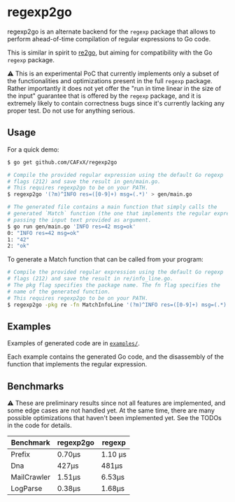 # regexp2go

regexp2go is an alternate backend for the `regexp` package that allows to
perform ahead-of-time compilation of regular expressions to Go code.

This is similar in spirit to [re2go](https://re2c.org/manual/manual_go.html),
but aiming for compatibility with the Go `regexp` package.

:warning: This is an experimental PoC that currently implements only a 
subset of the functionalities and optimizations present in the full 
`regexp` package.
Rather importantly it does not yet offer the "run in time linear in the 
size of the input" guarantee that is offered by the `regexp` package,
and it is extremely likely to contain correctness bugs since it's currently
lacking any proper test. 
Do not use for anything serious.

## Usage

For a quick demo:

```sh
$ go get github.com/CAFxX/regexp2go

# Compile the provided regular expression using the default Go regexp 
# flags (212) and save the result in gen/main.go.
# This requires regexp2go to be on your PATH.
$ regexp2go '(?m)^INFO res=([0-9]+) msg=(.*)' > gen/main.go

# The generated file contains a main function that simply calls the
# generated `Match` function (the one that implements the regular expression)
# passing the input text provided as argument.
$ go run gen/main.go 'INFO res=42 msg=ok'
0: "INFO res=42 msg=ok"
1: "42"
2: "ok"
```

To generate a Match function that can be called from your program:

```sh
# Compile the provided regular expression using the default Go regexp 
# flags (212) and save the result in re/info_line.go.
# The pkg flag specifies the package name. The fn flag specifies the
# name of the generated function.
# This requires regexp2go to be on your PATH.
$ regexp2go -pkg re -fn MatchInfoLine '(?m)^INFO res=([0-9]+) msg=(.*)' > re/info_line.go
```

## Examples

Examples of generated code are in [`examples/`](./examples).

Each example contains the generated Go code, and the disassembly of the
function that implements the regular expression.

## Benchmarks

:warning: These are preliminary results since not all features are implemented, and some edge cases are not handled yet. At the same time, there are many possible optimizations that haven't been implemented yet. See the TODOs in the code for details.

| Benchmark   | regexp2go | regexp  |
| ----------- | --------- | ------- |
| Prefix      | 0.70µs    | 1.10 µs |
| Dna         | 427µs     | 481µs   |
| MailCrawler | 1.51µs    | 6.53µs  |
| LogParse    | 0.38µs    | 1.68µs  |

